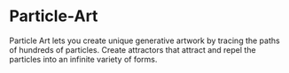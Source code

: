 # Particle-Art
Particle Art lets you create unique generative artwork by tracing the paths of hundreds of particles. Create attractors that attract and repel the particles into an infinite variety of forms.
